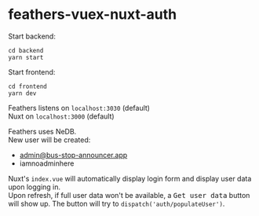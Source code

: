 # feathers-vuex-nuxt-auth

Start backend:
```
cd backend
yarn start
```

Start frontend:
```
cd frontend
yarn dev
```

Feathers listens on `localhost:3030` (default)  
Nuxt on `localhost:3000` (default)

Feathers uses NeDB.  
New user will be created:
- admin@bus-stop-announcer.app
- iamnoadminhere

Nuxt's `index.vue` will automatically display login form and display user data upon logging in.  
Upon refresh, if full user data won't be available, a <kbd>Get user data</kbd> button will show up. The button will try to `dispatch('auth/populateUser')`.
